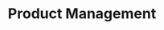 ---
category: 'services'
title: 'Product Management'
icon: 'clipboard'
description: 'Using a mix of strategy, roadmap development, and feature definition, and working with cross-functional teams, I conduct market and competitive analysis to develop differentiated and value-driven products.'
---